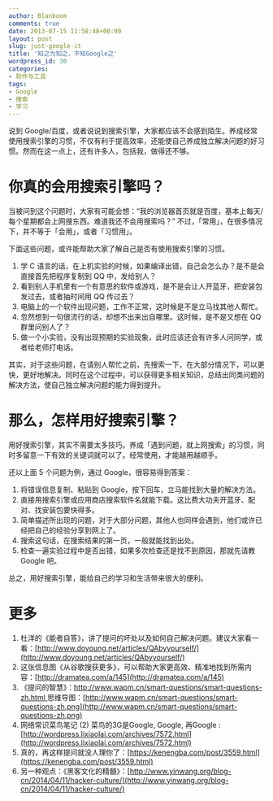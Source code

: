 ```yaml
---
author: Blanboom
comments: true
date: 2013-07-15 11:58:48+00:00
layout: post
slug: just-google-it
title: '知之为知之，不知Google之'
wordpress_id: 30
categories:
- 软件与工具
tags:
- Google
- 搜索
- 学习
---
```


说到 Google/百度，或者说说到搜索引擎，大家都应该不会感到陌生。养成经常使用搜索引擎的习惯，不仅有利于提高效率，还能使自己养成独立解决问题的好习惯。然而在这一点上，还有许多人，包括我，做得还不够。


# 你真的会用搜索引擎吗？


当被问到这个问题时，大家有可能会想：“我的浏览器首页就是百度，基本上每天/每个星期都会上网搜东西。难道我还不会用搜索吗？” 不过，「常用」，在很多情况下，并不等于「会用」，或者「习惯用」。
<!-- more -->
下面这些问题，或许能帮助大家了解自己是否有使用搜索引擎的习惯。

  1. 学 C 语言的话，在上机实验的时候，如果编译出错，自己会怎么办？是不是会直接首先把程序复制到 QQ 中，发给别人？
  2. 看到别人手机里有一个有意思的软件或游戏，是不是会让人开蓝牙，把安装包发过去，或者抽时间用 QQ 传过去？
  3. 电脑上的一个软件出现问题，工作不正常，这时候是不是立马找其他人帮忙。
  4. 忽然想到一句很流行的话，却想不出来出自哪里。这时候，是不是又想在 QQ 群里问别人了？
  5. 做一个小实验，没有出现预期的实验现象，此时应该还会有许多人问同学，或者给老师打电话。

其实，对于这些问题，在请别人帮忙之前，先搜索一下，在大部分情况下，可以更快，更好地解决。同时在这个过程中，可以获得更多相关知识，总结出同类问题的解决方法，使自己独立解决问题的能力得到提升。


# 那么，怎样用好搜索引擎？


用好搜索引擎，其实不需要太多技巧。养成「遇到问题，就上网搜索」的习惯，同时多留意一下有效的关键词就可以了。经常使用，才能越用越顺手。

还以上面 5 个问题为例，通过 Google，很容易得到答案：
	
  1. 将错误信息复制、粘贴到 Google，按下回车，立马能找到大量的解决方法。
  2. 直接用搜索引擎或应用商店搜索软件名就能下载。这比费大功夫开蓝牙、配对、找安装包要快得多。
  3. 简单描述所出现的问题，对于大部分问题，其他人也同样会遇到，他们或许已经把自己的经验分享到网上了。
  4. 搜索这句话，在搜索结果的第一页，一般就能找到出处。
  5. 检查一遍实验过程中是否出错，如果多次检查还是找不到原因，那就先请教 Google 吧。

总之，用好搜索引擎，能给自己的学习和生活带来很大的便利。


# 更多





	
  1. 杜洋的《能者自答》，讲了提问的坏处以及如何自己解决问题。建议大家看一看：[http://www.doyoung.net/articles/QAbyyourself/](http://www.doyoung.net/articles/QAbyyourself/)
  2. 这张信息图《从谷歌搜获更多》，可以帮助大家更高效、精准地找到所需内容：[http://dramatea.com/a/145](http://dramatea.com/a/145)	
  3. 《提问的智慧》：[http://www.wapm.cn/smart-questions/smart-questions-zh.html ](http://www.wapm.cn/smart-questions/smart-questions-zh.html)思维导图：[http://www.wapm.cn/smart-questions/smart-questions-zh.png](http://www.wapm.cn/smart-questions/smart-questions-zh.png)
  4. 网络常识菜鸟笔记 (2) 菜鸟的3G是Google, Google, 再Google : [http://wordpress.lixiaolai.com/archives/7572.html](http://wordpress.lixiaolai.com/archives/7572.html)
  5. 真的，再这样提问就没人理你了：[https://kenengba.com/post/3559.html](https://kenengba.com/post/3559.html)
  6. 另一种观点：《黑客文化的精髓》：[http://www.yinwang.org/blog-cn/2014/04/11/hacker-culture/](http://www.yinwang.org/blog-cn/2014/04/11/hacker-culture/)
 


